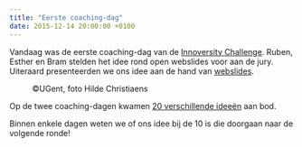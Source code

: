 ```yaml
---
title: "Eerste coaching-dag"
date: 2015-12-14 20:00:00 +0100
---
```

Vandaag was de eerste coaching-dag
van de [Innoversity Challenge](http://innoversity-challenge.be/).
Ruben, Esther en Bram stelden het idee rond open webslides voor aan de jury.
Uiteraard presenteerden we ons idee aan de hand van [webslides](http://rubenverborgh.github.io/InnoversityChallenge/).

<figure>
  <img class='img-responsive' src="http://beeld.ugent.be/files/photos/.60099/w668q85_Z2015_206_049.jpg" alt="">
  <figcaption>
    ©UGent, foto Hilde Christiaens
  </figcaption>
</figure>

Op de twee coaching-dagen kwamen [20 verschillende ideeën](http://innoversity-challenge.be/concept-coaching-days-de-eerste-vuurproef/) aan bod.

Binnen enkele dagen weten we of ons idee bij de 10 is die doorgaan naar de volgende ronde!

